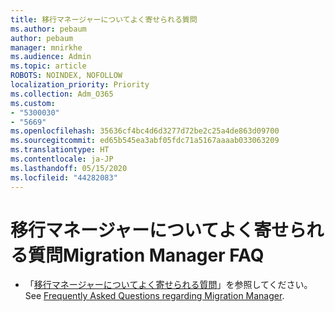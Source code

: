 ```yaml
---
title: 移行マネージャーについてよく寄せられる質問
ms.author: pebaum
author: pebaum
manager: mnirkhe
ms.audience: Admin
ms.topic: article
ROBOTS: NOINDEX, NOFOLLOW
localization_priority: Priority
ms.collection: Adm_O365
ms.custom:
- "5300030"
- "5669"
ms.openlocfilehash: 35636cf4bc4d6d3277d72be2c25a4de863d09700
ms.sourcegitcommit: ed65b545ea3abf05fdc71a5167aaaab033063209
ms.translationtype: HT
ms.contentlocale: ja-JP
ms.lasthandoff: 05/15/2020
ms.locfileid: "44282083"
---
```

# <a name="migration-manager-faq"></a><span data-ttu-id="65698-102">移行マネージャーについてよく寄せられる質問</span><span class="sxs-lookup"><span data-stu-id="65698-102">Migration Manager FAQ</span></span>

- <span data-ttu-id="65698-103">「[移行マネージャーについてよく寄せられる質問](https://docs.microsoft.com/ja-JP/sharepointmigration/mm-faqs)」を参照してください。</span><span class="sxs-lookup"><span data-stu-id="65698-103">See [Frequently Asked Questions regarding Migration Manager](https://docs.microsoft.com/ja-JP/sharepointmigration/mm-faqs).</span></span>
